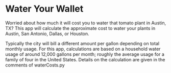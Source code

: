 Water Your Wallet
=================

Worried about how much it will cost you to water that tomato plant in Austin, TX? This app will calculate the approximate cost to water your plants in Austin, San Antonio, Dallas, or Houston. 


Typically the city will bill a different amount per gallon depending on total monthly usage. For this app, calculations are based on a household water usage of around 12,000 gallons per month; roughly the average usage for a family of four in the United States. Details on the calculation are given in the comments of waterCosts.py
